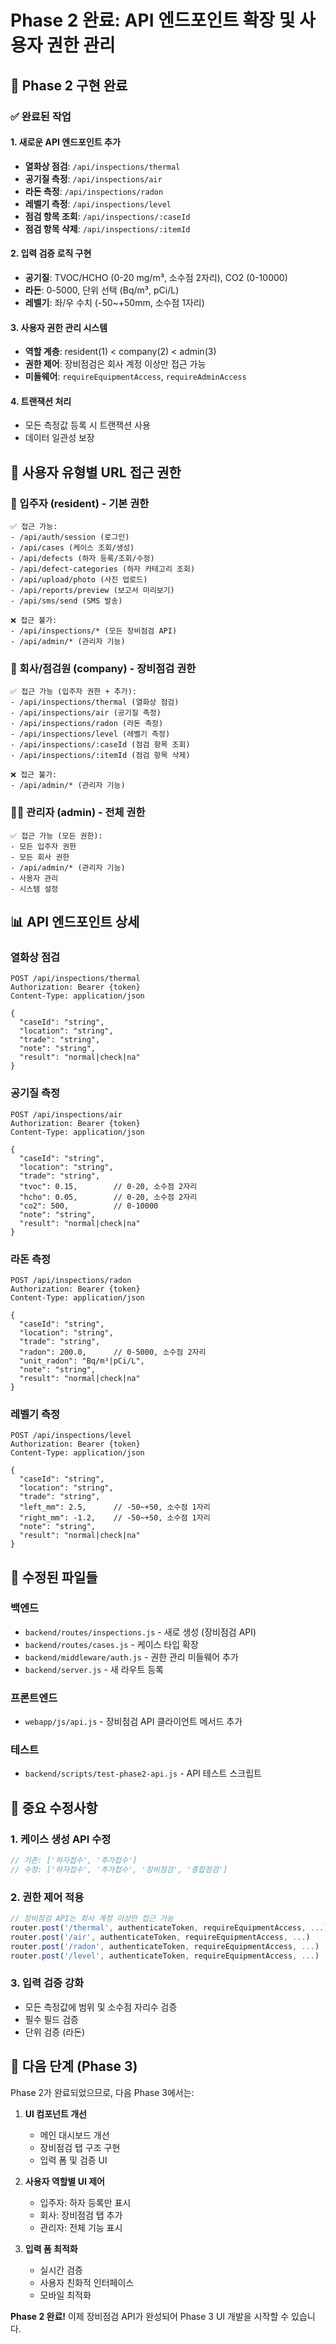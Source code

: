 # Phase 2 완료: API 엔드포인트 확장 및 사용자 권한 관리

## 🎉 Phase 2 구현 완료

### ✅ 완료된 작업

#### 1. 새로운 API 엔드포인트 추가
- **열화상 점검**: `/api/inspections/thermal`
- **공기질 측정**: `/api/inspections/air`
- **라돈 측정**: `/api/inspections/radon`
- **레벨기 측정**: `/api/inspections/level`
- **점검 항목 조회**: `/api/inspections/:caseId`
- **점검 항목 삭제**: `/api/inspections/:itemId`

#### 2. 입력 검증 로직 구현
- **공기질**: TVOC/HCHO (0-20 mg/m³, 소수점 2자리), CO2 (0-10000)
- **라돈**: 0-5000, 단위 선택 (Bq/m³, pCi/L)
- **레벨기**: 좌/우 수치 (-50~+50mm, 소수점 1자리)

#### 3. 사용자 권한 관리 시스템
- **역할 계층**: resident(1) < company(2) < admin(3)
- **권한 제어**: 장비점검은 회사 계정 이상만 접근 가능
- **미들웨어**: `requireEquipmentAccess`, `requireAdminAccess`

#### 4. 트랜잭션 처리
- 모든 측정값 등록 시 트랜잭션 사용
- 데이터 일관성 보장

## 🔐 사용자 유형별 URL 접근 권한

### 👤 입주자 (resident) - 기본 권한
```
✅ 접근 가능:
- /api/auth/session (로그인)
- /api/cases (케이스 조회/생성)
- /api/defects (하자 등록/조회/수정)
- /api/defect-categories (하자 카테고리 조회)
- /api/upload/photo (사진 업로드)
- /api/reports/preview (보고서 미리보기)
- /api/sms/send (SMS 발송)

❌ 접근 불가:
- /api/inspections/* (모든 장비점검 API)
- /api/admin/* (관리자 기능)
```

### 🏢 회사/점검원 (company) - 장비점검 권한
```
✅ 접근 가능 (입주자 권한 + 추가):
- /api/inspections/thermal (열화상 점검)
- /api/inspections/air (공기질 측정)
- /api/inspections/radon (라돈 측정)
- /api/inspections/level (레벨기 측정)
- /api/inspections/:caseId (점검 항목 조회)
- /api/inspections/:itemId (점검 항목 삭제)

❌ 접근 불가:
- /api/admin/* (관리자 기능)
```

### 👨‍💼 관리자 (admin) - 전체 권한
```
✅ 접근 가능 (모든 권한):
- 모든 입주자 권한
- 모든 회사 권한
- /api/admin/* (관리자 기능)
- 사용자 관리
- 시스템 설정
```

## 📊 API 엔드포인트 상세

### 열화상 점검
```http
POST /api/inspections/thermal
Authorization: Bearer {token}
Content-Type: application/json

{
  "caseId": "string",
  "location": "string",
  "trade": "string",
  "note": "string",
  "result": "normal|check|na"
}
```

### 공기질 측정
```http
POST /api/inspections/air
Authorization: Bearer {token}
Content-Type: application/json

{
  "caseId": "string",
  "location": "string",
  "trade": "string",
  "tvoc": 0.15,        // 0-20, 소수점 2자리
  "hcho": 0.05,        // 0-20, 소수점 2자리
  "co2": 500,          // 0-10000
  "note": "string",
  "result": "normal|check|na"
}
```

### 라돈 측정
```http
POST /api/inspections/radon
Authorization: Bearer {token}
Content-Type: application/json

{
  "caseId": "string",
  "location": "string",
  "trade": "string",
  "radon": 200.0,      // 0-5000, 소수점 2자리
  "unit_radon": "Bq/m³|pCi/L",
  "note": "string",
  "result": "normal|check|na"
}
```

### 레벨기 측정
```http
POST /api/inspections/level
Authorization: Bearer {token}
Content-Type: application/json

{
  "caseId": "string",
  "location": "string",
  "trade": "string",
  "left_mm": 2.5,      // -50~+50, 소수점 1자리
  "right_mm": -1.2,    // -50~+50, 소수점 1자리
  "note": "string",
  "result": "normal|check|na"
}
```

## 🔧 수정된 파일들

### 백엔드
- `backend/routes/inspections.js` - 새로 생성 (장비점검 API)
- `backend/routes/cases.js` - 케이스 타입 확장
- `backend/middleware/auth.js` - 권한 관리 미들웨어 추가
- `backend/server.js` - 새 라우트 등록

### 프론트엔드
- `webapp/js/api.js` - 장비점검 API 클라이언트 메서드 추가

### 테스트
- `backend/scripts/test-phase2-api.js` - API 테스트 스크립트

## 🚨 중요 수정사항

### 1. 케이스 생성 API 수정
```javascript
// 기존: ['하자접수', '추가접수']
// 수정: ['하자접수', '추가접수', '장비점검', '종합점검']
```

### 2. 권한 제어 적용
```javascript
// 장비점검 API는 회사 계정 이상만 접근 가능
router.post('/thermal', authenticateToken, requireEquipmentAccess, ...)
router.post('/air', authenticateToken, requireEquipmentAccess, ...)
router.post('/radon', authenticateToken, requireEquipmentAccess, ...)
router.post('/level', authenticateToken, requireEquipmentAccess, ...)
```

### 3. 입력 검증 강화
- 모든 측정값에 범위 및 소수점 자리수 검증
- 필수 필드 검증
- 단위 검증 (라돈)

## 🎯 다음 단계 (Phase 3)

Phase 2가 완료되었으므로, 다음 Phase 3에서는:

1. **UI 컴포넌트 개선**
   - 메인 대시보드 개선
   - 장비점검 탭 구조 구현
   - 입력 폼 및 검증 UI

2. **사용자 역할별 UI 제어**
   - 입주자: 하자 등록만 표시
   - 회사: 장비점검 탭 추가
   - 관리자: 전체 기능 표시

3. **입력 폼 최적화**
   - 실시간 검증
   - 사용자 친화적 인터페이스
   - 모바일 최적화

**Phase 2 완료!** 이제 장비점검 API가 완성되어 Phase 3 UI 개발을 시작할 수 있습니다.
